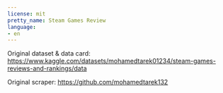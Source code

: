 ```yaml
---
license: mit
pretty_name: Steam Games Review
language:
- en
---
```

Original dataset & data card: https://www.kaggle.com/datasets/mohamedtarek01234/steam-games-reviews-and-rankings/data

Original scraper: https://github.com/mohamedtarek132
